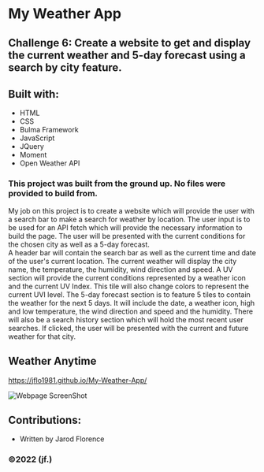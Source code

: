 # My Weather App

## Challenge 6: Create a website to get and display the current weather and 5-day forecast using a search by city feature.

## Built with:
* HTML
* CSS
* Bulma Framework
* JavaScript
* JQuery
* Moment
* Open Weather API

### This project was built from the ground up.  No files were provided to build from.

My job on this project is to create a website which will provide the user with a search bar to make a search for weather by location.  The user input is to be used for an API fetch which will provide the necessary information to build the page.  The user will be presented with the current conditions for the chosen city as well as a 5-day forecast.  
A header bar will contain the search bar as well as the current time and date of the user's current location.
The current weather will display the city name, the temperature, the humidity, wind direction and speed.  A UV section will provide the current conditions represented by a weather icon and the current UV Index.  This tile will also change colors to represent the current UVI level.
The 5-day forecast section is to feature 5 tiles to contain the weather for the next 5 days.  It will include the date, a weather icon, high and low temperature, the wind direction and speed and the humidity.
There will also be a search history section which will hold the most recent user searches.  If clicked, the user will be presented with the current and future weather for that city.

## Weather Anytime
https://jflo1981.github.io/My-Weather-App/

![Webpage ScreenShot](https://user-images.githubusercontent.com/88595179/156230877-38fb69f9-47f1-4221-b77e-bec808222b08.png)

## Contributions:
* Written by Jarod Florence

### ©️2022 (jf.)